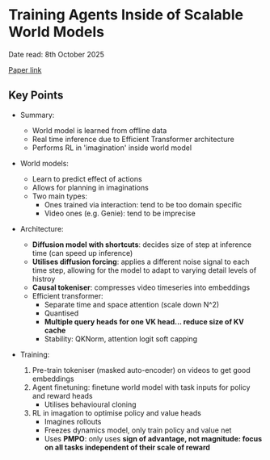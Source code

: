 # Training Agents Inside of Scalable World Models

Date read: 8th October 2025

[Paper link](https://arxiv.org/abs/2509.24527)

## Key Points
* Summary:
	* World model is learned from offline data
	* Real time inference due to Efficient Transformer architecture
	* Performs RL in 'imagination' inside world model

* World models:
	* Learn to predict effect of actions
	* Allows for planning in imaginations
	* Two main types:
		* Ones trained via interaction: tend to be too domain specific
		* Video ones (e.g. Genie): tend to be imprecise

* Architecture:
	* **Diffusion model with shortcuts**: decides size of step at inference time (can speed up inference)
	* **Utilises diffusion forcing**: applies a different noise signal to each time step, allowing for the model to adapt 
	to varying detail levels of histroy 
	* **Causal tokeniser**: compresses video timeseries into embeddings
	* Efficient transformer:
		* Separate time and space attention (scale down N^2)
		* Quantised
		* **Multiple query heads for one VK head... reduce size of KV cache**
		* Stability: QKNorm, attention logit soft capping

* Training:
	1. Pre-train tokeniser (masked auto-encoder) on videos to get good embeddings
	2. Agent finetuning: finetune world model with task inputs for policy and reward heads
		* Utilises behavioural cloning
	3. RL in imagation to optimise policy and value heads
		* Imagines rollouts
		* Freezes dynamics model, only train policy and value net
		* Uses **PMPO**: only uses **sign of advantage, not magnitude: focus on all tasks independent of their scale of reward**








